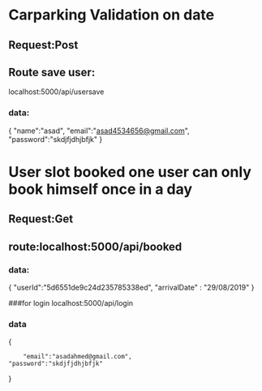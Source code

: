 # Carparking Validation on date
## Request:Post
## Route save user:
localhost:5000/api/usersave
### data:
{
	"name":"asad",
	"email":"asad4534656@gmail.com",
	"password":"skdjfjdhjbfjk"
}

# User slot booked one user can only book himself once in a day

## Request:Get
## route:localhost:5000/api/booked

### data:
{
	"userId":"5d6551de9c24d235785338ed",
	"arrivalDate" : "29/08/2019"
}

###for login
localhost:5000/api/login

### data

{

		"email":"asadahmed@gmail.com",
	"password":"skdjfjdhjbfjk"


}

